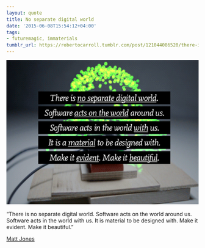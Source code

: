```yaml
---
layout: quote
title: No separate digital world
date: '2015-06-08T15:54:12+04:00'
tags:
- futuremagic, immaterials
tumblr_url: https://robertocarroll.tumblr.com/post/121044086520/there-is-no-separate-digital-world-software-acts
---
```

<img src="/images/quotes/tumblr_npn5yc3Ctv1u0ytjpo1_1280.jpg"/>

“There is no separate digital world. Software acts on the world around
us. Software acts in the world with us. It is material to be designed
with. Make it evident. Make it beautiful.” 

<a href="http://www.flickr.com/photos/blackbeltjones/7686649480/">Matt Jones</a>
